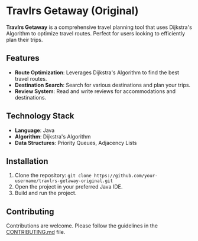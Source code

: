 # Travlrs Getaway (Original)

**Travlrs Getaway** is a comprehensive travel planning tool that uses Dijkstra's Algorithm to optimize travel routes. Perfect for users looking to efficiently plan their trips.

## Features
- **Route Optimization**: Leverages Dijkstra's Algorithm to find the best travel routes.
- **Destination Search**: Search for various destinations and plan your trips.
- **Review System**: Read and write reviews for accommodations and destinations.

## Technology Stack
- **Language**: Java
- **Algorithm**: Dijkstra's Algorithm
- **Data Structures**: Priority Queues, Adjacency Lists


## Installation
1. Clone the repository: `git clone https://github.com/your-username/travlrs-getaway-original.git`
2. Open the project in your preferred Java IDE.
3. Build and run the project.


## Contributing
Contributions are welcome. Please follow the guidelines in the [CONTRIBUTING.md](CONTRIBUTING.md) file.

